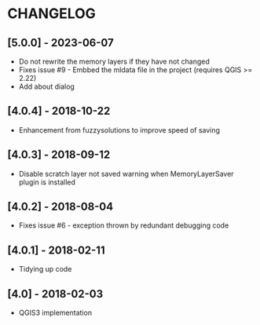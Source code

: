 # CHANGELOG

## [5.0.0] - 2023-06-07
- Do not rewrite the memory layers if they have not changed
- Fixes issue #9 - Embbed the mldata file in the project (requires QGIS >= 2.22)
- Add about dialog

## [4.0.4] - 2018-10-22
- Enhancement from fuzzysolutions to improve speed of saving

## [4.0.3] - 2018-09-12
- Disable scratch layer not saved warning when MemoryLayerSaver plugin is installed

## [4.0.2] - 2018-08-04
- Fixes issue #6 - exception thrown by redundant debugging code

## [4.0.1] - 2018-02-11
- Tidying up code

## [4.0] - 2018-02-03
- QGIS3 implementation
